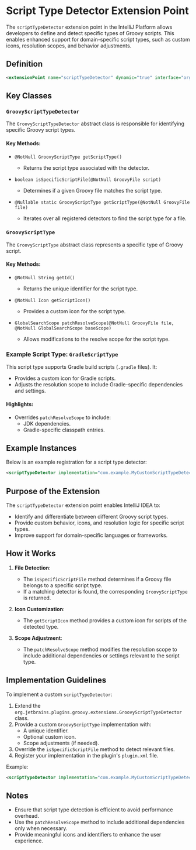 # Script Type Detector Extension Point

The `scriptTypeDetector` extension point in the IntelliJ Platform allows developers to define and detect specific types of Groovy scripts. This enables enhanced support for domain-specific script types, such as custom icons, resolution scopes, and behavior adjustments.

## Definition

```xml
<extensionPoint name="scriptTypeDetector" dynamic="true" interface="org.jetbrains.plugins.groovy.extensions.GroovyScriptTypeDetector"/>
```

## Key Classes

### `GroovyScriptTypeDetector`
The `GroovyScriptTypeDetector` abstract class is responsible for identifying specific Groovy script types.

#### Key Methods:
- `@NotNull GroovyScriptType getScriptType()`
  - Returns the script type associated with the detector.

- `boolean isSpecificScriptFile(@NotNull GroovyFile script)`
  - Determines if a given Groovy file matches the script type.

- `@Nullable static GroovyScriptType getScriptType(@NotNull GroovyFile file)`
  - Iterates over all registered detectors to find the script type for a file.

### `GroovyScriptType`
The `GroovyScriptType` abstract class represents a specific type of Groovy script.

#### Key Methods:
- `@NotNull String getId()`
  - Returns the unique identifier for the script type.

- `@NotNull Icon getScriptIcon()`
  - Provides a custom icon for the script type.

- `GlobalSearchScope patchResolveScope(@NotNull GroovyFile file, @NotNull GlobalSearchScope baseScope)`
  - Allows modifications to the resolve scope for the script type.

### Example Script Type: `GradleScriptType`
This script type supports Gradle build scripts (`.gradle` files). It:
- Provides a custom icon for Gradle scripts.
- Adjusts the resolution scope to include Gradle-specific dependencies and settings.

#### Highlights:
- Overrides `patchResolveScope` to include:
  - JDK dependencies.
  - Gradle-specific classpath entries.

## Example Instances

Below is an example registration for a script type detector:

```xml
<scriptTypeDetector implementation="com.example.MyCustomScriptTypeDetector"/>
```

## Purpose of the Extension

The `scriptTypeDetector` extension point enables IntelliJ IDEA to:
- Identify and differentiate between different Groovy script types.
- Provide custom behavior, icons, and resolution logic for specific script types.
- Improve support for domain-specific languages or frameworks.

## How it Works

1. **File Detection**:
   - The `isSpecificScriptFile` method determines if a Groovy file belongs to a specific script type.
   - If a matching detector is found, the corresponding `GroovyScriptType` is returned.

2. **Icon Customization**:
   - The `getScriptIcon` method provides a custom icon for scripts of the detected type.

3. **Scope Adjustment**:
   - The `patchResolveScope` method modifies the resolution scope to include additional dependencies or settings relevant to the script type.

## Implementation Guidelines

To implement a custom `scriptTypeDetector`:

1. Extend the `org.jetbrains.plugins.groovy.extensions.GroovyScriptTypeDetector` class.
2. Provide a custom `GroovyScriptType` implementation with:
   - A unique identifier.
   - Optional custom icon.
   - Scope adjustments (if needed).
3. Override the `isSpecificScriptFile` method to detect relevant files.
4. Register your implementation in the plugin's `plugin.xml` file.

Example:

```xml
<scriptTypeDetector implementation="com.example.MyCustomScriptTypeDetector"/>
```

## Notes

- Ensure that script type detection is efficient to avoid performance overhead.
- Use the `patchResolveScope` method to include additional dependencies only when necessary.
- Provide meaningful icons and identifiers to enhance the user experience.

